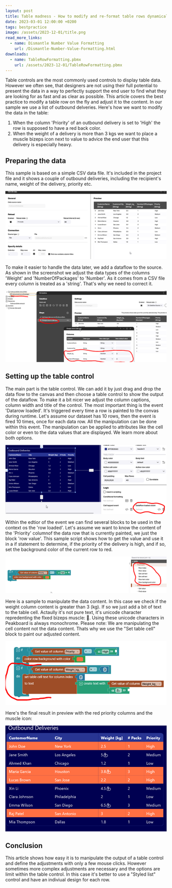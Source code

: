 ```yaml
---
layout: post
title: Table madness - How to modify and re-format table rows dynamically without any code
date: 2023-03-01 12:00:00 +0200
tags: bestpractice
image: /assets/2023-12-01/title.png
read_more_links:
  - name: Dismantle Number Value Formatting
    url: /Dismantle-Number-Value-Formatting.html
downloads:
  - name: TableRowFormatting.pbmx
    url: /assets/2023-12-01/TableRowFormatting.pbmx
---
```


Table controls are the most commonly used controls to display table data. However we often see, that designers are not using their full potential to present the data in a way to perfectly support the end user to find what they are looking for as fast and as clear as possible. This article covers the best practice to modify a table row on the fly and adjust it to the content. In our sample we use a list of outbound delveries. Here's how we want to modify the data in the table:

1. When the column 'Priority' of an outbound delivery is set to 'High' the row is supposed to have a red back color.
2. When the weight of a delivery is more than 3 kgs we want to place a muscle bizeps icon next to value to advice the end user that this delivery is especially heavy.

## Preparing the data

This sample is based on a simple CSV data file. It's included in the project file and it shows a couple of outbound deliveries, including the recipient's name, weight of the delivery, priority etc.

![image](/assets/2023-12-01/010.png)

To make it easier to handle the data later, we add a dataflow to the source. As shown in the screenshot we adjust the data types of the columns 'Weight' and 'NumberOfPackages' to 'Number'. As it comes from a CSV file every column is treated as a 'string'. That's why we need to correct it.

![image](/assets/2023-12-01/020.png)

## Setting up the table control

The main part is the table control. We can add it by just drag and drop the data flow to the canvas and then choose a table control to show the output of the dataflow. To make it a bit nicer we adjust the column captions, column width and title of the control.
The most important thing is the event 'Datarow loaded'. It's triggered every time a row is painted to the convas during runtime. Let's assume our dataset has 10 rows, then the event is fired 10 times, once for each data row. All the manipulation can be done within this event. The manipulation can be applied to attributes like the cell color or even to the data values that are displayed. We learn more about both options.

![image](/assets/2023-12-01/030.png)

Within the edtior of the event we can find several blocks to be used in the context os the 'row loaded'. Let's assume we want to know the content of the 'Priority' columnof the data row that is currently painted, we just the block 'row value'. This sample script shows how to get the value and use it in a if statement to determine, if the priority of the delivery is high, and if so, set the background color of the current row to red.

![image](/assets/2023-12-01/040.png)

Here is a sample to manipulate the data content. In this case we check if the weight column content is greater than 3 (kg). If so we just add a bit of text to the table cell. Actaully it's not pure text, it's unicode character repredenting the flxed bizeps muscle: 💪.
Using these unicode characters in Peakboard is always monochrome. Please note: We are manipulating the cell content not the data content. Thats why we use the "Set table cell" block to paint our adjusted content.

![image](/assets/2023-12-01/050.png)

Here's the final result in preview with the red priority columns and the muscle icon:

![image](/assets/2023-12-01/060.png)

## Conclusion

This article shows how easy it is to manipulate the output of a table control and define the adjustments with only a few mouse clicks. However sometimes more complex adjustments are necessary and the options are limit within the table control. In this case it's better to use a "Styled list" control and have an indiviual design for each row.


